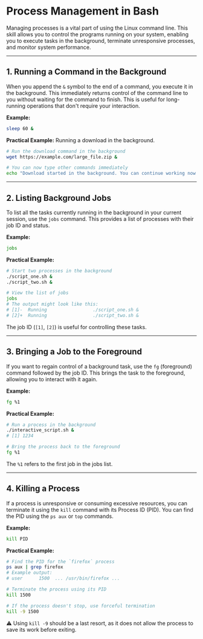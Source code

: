 # Process Management in Bash

Managing processes is a vital part of using the Linux command line. This skill allows you to control the programs running on your system, enabling you to execute tasks in the background, terminate unresponsive processes, and monitor system performance.

---

## 1. Running a Command in the Background

When you append the `&` symbol to the end of a command, you execute it in the background. This immediately returns control of the command line to you without waiting for the command to finish. This is useful for long-running operations that don't require your interaction.

**Example:**

```bash
sleep 60 &
```

**Practical Example:** Running a download in the background.

```bash
# Run the download command in the background
wget https://example.com/large_file.zip &

# You can now type other commands immediately
echo "Download started in the background. You can continue working now."
```

---

## 2. Listing Background Jobs

To list all the tasks currently running in the background in your current session, use the `jobs` command. This provides a list of processes with their job ID and status.

**Example:**

```bash
jobs
```

**Practical Example:**

```bash
# Start two processes in the background
./script_one.sh &
./script_two.sh &

# View the list of jobs
jobs
# The output might look like this:
# [1]-  Running                 ./script_one.sh &
# [2]+  Running                 ./script_two.sh &
```

The job ID (`[1]`, `[2]`) is useful for controlling these tasks.

---

## 3. Bringing a Job to the Foreground

If you want to regain control of a background task, use the `fg` (foreground) command followed by the job ID. This brings the task to the foreground, allowing you to interact with it again.

**Example:**

```bash
fg %1
```

**Practical Example:**

```bash
# Run a process in the background
./interactive_script.sh &
# [1] 1234

# Bring the process back to the foreground
fg %1
```

The `%1` refers to the first job in the jobs list.

---

## 4. Killing a Process

If a process is unresponsive or consuming excessive resources, you can terminate it using the `kill` command with its Process ID (PID). You can find the PID using the `ps aux` or `top` commands.

**Example:**

```bash
kill PID
```

**Practical Example:**

```bash
# Find the PID for the `firefox` process
ps aux | grep firefox
# Example output:
# user      1500  ... /usr/bin/firefox ...

# Terminate the process using its PID
kill 1500

# If the process doesn't stop, use forceful termination
kill -9 1500
```

⚠️ Using `kill -9` should be a last resort, as it does not allow the process to save its work before exiting.
